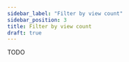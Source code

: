 ```yaml
---
sidebar_label: "Filter by view count"
sidebar_position: 3
title: Filter by view count
draft: true
---
```


TODO
